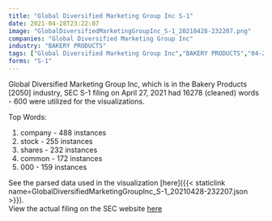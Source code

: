 ```yaml
---
title: "Global Diversified Marketing Group Inc S-1"
date: 2021-04-28T23:22:07
image: "GlobalDiversifiedMarketingGroupInc_S-1_20210428-232207.png"
companies: "Global Diversified Marketing Group Inc"
industry: "BAKERY PRODUCTS"
tags: ["Global Diversified Marketing Group Inc","BAKERY PRODUCTS","04-27-2021","S-1"]
forms: "S-1"
---
```

Global Diversified Marketing Group Inc, which is in the Bakery Products [2050] industry, SEC S-1 filing on April 27, 2021 had 16278 (cleaned) words - 600 were utilized for the visualizations.

Top Words:
1. company - 488 instances
2. stock - 255 instances
3. shares - 232 instances
4. common - 172 instances
5. 000 - 159 instances


See the parsed data used in the visualization [here]({{< staticlink name=GlobalDiversifiedMarketingGroupInc_S-1_20210428-232207.json >}}).  
View the actual filing on the SEC website [here](https://www.sec.gov/Archives/edgar/data/1725911/0001493152-21-009817.txt)